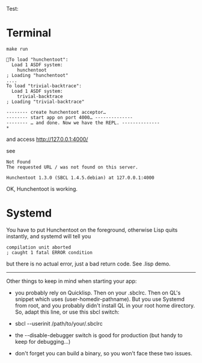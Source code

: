 
Test:

# Terminal

    make run

```
To load "hunchentoot":
  Load 1 ASDF system:
    hunchentoot
; Loading "hunchentoot"
....
To load "trivial-backtrace":
  Load 1 ASDF system:
    trivial-backtrace
; Loading "trivial-backtrace"

-------- create hunchentoot acceptor…
-------- start app on port 4000… --------------
-------- … and done. Now we have the REPL. --------------
*
```

and access http://127.0.0.1:4000/

see

```
Not Found
The requested URL / was not found on this server.

Hunchentoot 1.3.0 (SBCL 1.4.5.debian) at 127.0.0.1:4000
```

OK, Hunchentoot is working.

# Systemd

You have to put Hunchentoot on the foreground, otherwise Lisp quits instantly, and systemd will tell you

```
compilation unit aborted
; caught 1 fatal ERROR condition
```

but there is no actual error, just a bad return code. See .lisp demo.

---

Other things to keep in mind when starting your app:

* you probably rely on Quicklisp. Then on your .sbclrc. Then on QL's snippet which uses (user-homedir-pathname). But you use Systemd from root, and you probably didn't install QL in your root home directory. So, adapt this line, or use this sbcl switch:

* sbcl --userinit /path/to/your/.sbclrc

* the --disable-debugger switch is good for production (but handy to keep for debugging…)

* don't forget you can build a binary, so you won't face these two issues.
